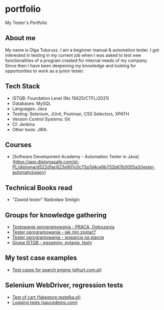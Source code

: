 # portfolio
My Tester's Portfolio

## About me

My name is Olga Tuturusz. I am a beginner manual & automation tester. 
I got interested in testing in my current job when I was asked to test new functionalities of a program created for internal needs of my company. Since then I have been deepening my knowledge and looking for opportunities to work as a junior tester.


## Tech Stack

* ISTQB: Foundation Level (No 15625/CTFL/2021)
* Databases: MySQL
* Languages: Java
* Testing: Selenium, JUnit, Postman, CSS Selectors, XPATH
* Version Control Systems: Git
* CI: Jenkins
* Other tools: JIRA.

## Courses 

* [Software Development Academy - Automation Tester in Java] (https://app.diplomasafe.com/pl-PL/diploma/d522d1ac623e901c0c73a7d4ce6b732b67b0055a3/tester-automatyzujacy)


## Technical Books read

* "Zawód tester" Radosław Smilgin


## Groups for knowledge gathering

* [Testowanie oprogramowania - PRACA, Ogłoszenia](https://www.facebook.com/groups/215557562210470/?ref=group_header)
* [Tester oprogramowania - jak nim zostać?](https://www.facebook.com/groups/531570473876610/?ref=group_header)
* [Tester oprogramowania - wsparcie na starcie](https://www.facebook.com/groups/testeroprogramowania/?ref=group_header)
* [Grupa ISTQB - egzaminy, pytania, testy](https://www.facebook.com/groups/194288250951242/)


## My test case examples
* [Test cases for search engine (elhurt.com.pl)](https://docs.google.com/spreadsheets/d/1l-7KQ7DCSfU0xckbJtpskfNtRdYC9q6PLPL5ZBwpExY/edit#gid=0)

## Selenium WebDriver, regression tests
* [Test of cart (fakestore.testelka.pl)](https://github.com/olgatutu/FakestoreCartTesting)
* [Logging tests (saucedemo.com)](https://github.com/olgatutu/SauceDemoLogIn)

